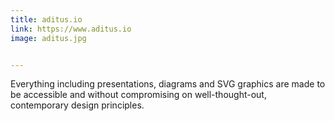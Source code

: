 ```yaml
---
title: aditus.io
link: https://www.aditus.io
image: aditus.jpg


---
```


Everything including presentations, diagrams and SVG graphics are made to be accessible and without compromising on well-thought-out, contemporary design principles.

